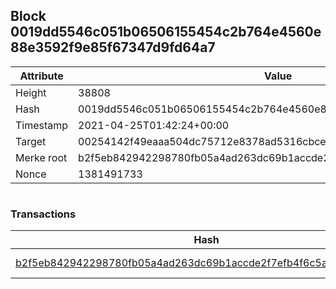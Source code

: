 ## Block 0019dd5546c051b06506155454c2b764e4560e88e3592f9e85f67347d9fd64a7

Attribute | Value
--- | ---
Height | 38808
Hash | 0019dd5546c051b06506155454c2b764e4560e88e3592f9e85f67347d9fd64a7
Timestamp | 2021-04-25T01:42:24+00:00
Target | 00254142f49eaaa504dc75712e8378ad5316cbcead634704b3734b6271167cc4
Merke root | b2f5eb842942298780fb05a4ad263dc69b1accde2f7efb4f6c5af3851b0e47fc
Nonce | 1381491733

```

```

### Transactions

Hash | Amount
--- | ---
[b2f5eb842942298780fb05a4ad263dc69b1accde2f7efb4f6c5af3851b0e47fc](b2f5eb842942298780fb05a4ad263dc69b1accde2f7efb4f6c5af3851b0e47fc.md) | 10.00000000 SKEPTI 
